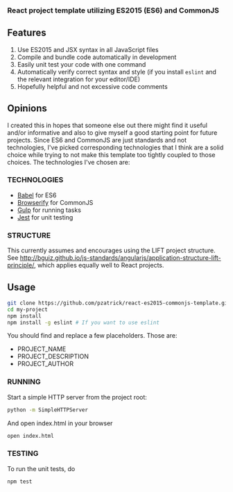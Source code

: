 ### React project template utilizing ES2015 (ES6) and CommonJS

## Features

1. Use ES2015 and JSX syntax in all JavaScript files
1. Compile and bundle code automatically in development
1. Easily unit test your code with one command
1. Automatically verify correct syntax and style (if you install `eslint` and the relevant integration for your editor/IDE)
1. Hopefully helpful and not excessive code comments


## Opinions

I created this in hopes that someone else out there might find it useful and/or informative and also to give myself a good starting point for future projects. Since ES6 and CommonJS are just standards and not technologies, I've picked corresponding technologies that I think are a solid choice while trying to not make this template too tightly coupled to those choices. The technologies I've chosen are:

### TECHNOLOGIES

- [Babel](https://babeljs.io/) for ES6
- [Browserify](http://browserify.org/) for CommonJS
- [Gulp](http://gulpjs.com/) for running tasks
- [Jest](https://facebook.github.io/jest/) for unit testing

### STRUCTURE

This currently assumes and encourages using the LIFT project structure. See http://bguiz.github.io/js-standards/angularjs/application-structure-lift-principle/, which applies equally well to React projects.

## Usage

```bash 
git clone https://github.com/pzatrick/react-es2015-commonjs-template.git my-project
cd my-project
npm install
npm install -g eslint # If you want to use eslint 
```

You should find and replace a few placeholders. Those are:

- PROJECT_NAME
- PROJECT_DESCRIPTION
- PROJECT_AUTHOR

### RUNNING

Start a simple HTTP server from the project root:

```bash
python -m SimpleHTTPServer
```

And open index.html in your browser

```bash
open index.html
```

### TESTING

To run the unit tests, do

```bash
npm test
```
